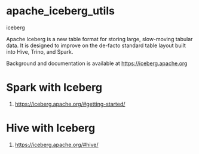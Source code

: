 # apache_iceberg_utils
iceberg

Apache Iceberg is a new table format for storing large, slow-moving tabular data. It is designed to improve on the de-facto standard table layout built into Hive, Trino, and Spark.

Background and documentation is available at https://iceberg.apache.org


# Spark with Iceberg
1. https://iceberg.apache.org/#getting-started/


# Hive with Iceberg
1. https://iceberg.apache.org/#hive/

